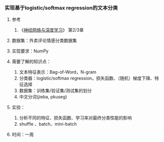 ### 实现基于logistic/softmax regression的文本分类

1. 参考
   1. 《[神经网络与深度学习](https://nndl.github.io/)》 第2/3章
2. 数据集：外卖评论情感分类数据集
3. 实现要求：NumPy
4. 需要了解的知识点：

   1. 文本特征表示：Bag-of-Word，N-gram
   2. 分类器：logistic/softmax  regression，损失函数、（随机）梯度下降、特征选择
   3. 数据集：训练集/验证集/测试集的划分
   4. 中文分词(jieba, pkuseg)

5. 实验：
   1. 分析不同的特征、损失函数、学习率对最终分类性能的影响
   2. shuffle 、batch、mini-batch 
6. 时间：一周